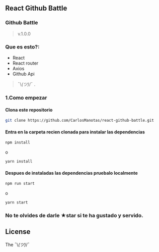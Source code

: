 ## React Github Battle

### Github Battle ###
>v.1.0.0

### Que es esto?:
* React
* React router
* Axios
* Github Api

> ¯\\_(ツ)_/¯ .


### 1.Como empezar
#### Clona este repositorio

```bash
git clone https://github.com/CarlosManotas/react-github-battle.git
```

#### Entra en la carpeta recien clonada para instalar las dependencias

```bash
npm install   
```
o
```bash
yarn install
```

#### Despues de instaladas las dependencias pruebalo localmente

```bash
npm run start
```
o
```bash
yarn start
```

### No te olvides de darle ★star si te ha gustado y servido.

License
------------
The ¯\\_(ツ)_/¯
